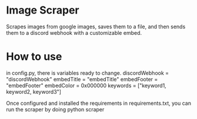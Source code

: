 # Image Scraper
Scrapes images from google images, saves them to a file, and then sends them to a discord webhook with a customizable embed. 

# How to use
in config.py, there is variables ready to change.
discordWebhook = "discordWebhook"
embedTitle = "embedTitle"
embedFooter = "embedFooter"
embedColor = 0x000000
keywords = ["keyword1, keyword2, keyword3"]

Once configured and installed the requirements in requirements.txt, you can run the scraper by doing python scraper



